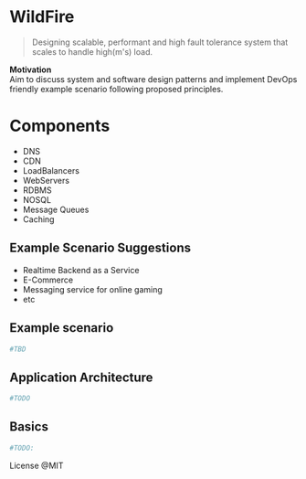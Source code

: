 WildFire
=================
> Designing scalable, performant and high fault tolerance system that scales to handle high(m's) load. 

**Motivation**  
Aim to discuss system and software design patterns and implement DevOps friendly example scenario following proposed principles. 


# Components
 - DNS
 - CDN
 - LoadBalancers
 - WebServers
 - RDBMS
 - NOSQL
 - Message Queues
 - Caching

## Example Scenario Suggestions
- Realtime Backend as a Service
- E-Commerce 
- Messaging service for online gaming
- etc

## Example scenario
```sh
#TBD
```

## Application Architecture
```sh
#TODO
```

## Basics

```sh
#TODO:
```

License @MIT

